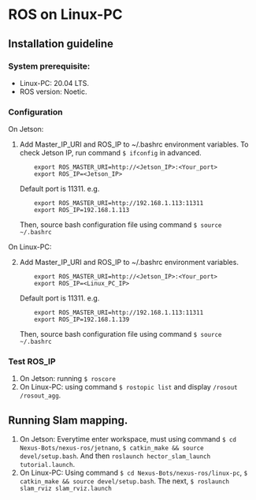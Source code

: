 # ROS on Linux-PC
## Installation guideline 
### System prerequisite:
- Linux-PC: 20.04 LTS.
- ROS version: Noetic.

### Configuration
On Jetson:
1. Add Master_IP_URI and ROS_IP to ~/.bashrc environment variables. To check Jetson IP, run command ```$ ifconfig``` in advanced.
    ```
        export ROS_MASTER_URI=http://<Jetson_IP>:<Your_port>
        export ROS_IP=<Jetson_IP>
    ```
    Default port is 11311.
    e.g.
    ```
        export ROS_MASTER_URI=http://192.168.1.113:11311
        export ROS_IP=192.168.1.113
    ```
    Then, source bash configuration file using command ```$ source ~/.bashrc```

On Linux-PC:

2. Add Master_IP_URI and ROS_IP to ~/.bashrc environment variables.
    ```
        export ROS_MASTER_URI=http://<Jetson_IP>:<Your_port>
        export ROS_IP=<Linux_PC_IP>
    ```
    Default port is 11311.
    e.g.
    ```
        export ROS_MASTER_URI=http://192.168.1.113:11311
        export ROS_IP=192.168.1.139
    ```
    Then, source bash configuration file using command ```$ source ~/.bashrc```

### Test ROS_IP
1. On Jetson: running ```$ roscore```
2. On Linux-PC: using command ```$ rostopic list``` and display ```/rosout /rosout_agg```. 
## Running Slam mapping.
1. On Jetson: Everytime enter workspace, must using command ```$ cd Nexus-Bots/nexus-ros/jetnano```, ```$ catkin_make && source devel/setup.bash```. And then ```roslaunch hector_slam_launch tutorial.launch```.
2. On Linux-PC: Using command ```$ cd Nexus-Bots/nexus-ros/linux-pc```, ```$ catkin_make && source devel/setup.bash```. The next, ```$ roslaunch slam_rviz slam_rviz.launch```
